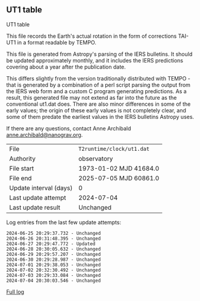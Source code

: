 
## UT1 table

UT1 table

This file records the Earth's actual rotation in the form of
corrections TAI-UT1 in a format readable by TEMPO.

This file is generated from Astropy's parsing of the IERS
bulletins. It should be updated approximately monthly, and it
includes the IERS predictions covering about a year after the
publication date.

This differs slightly from the version traditionally distributed
with TEMPO - that is generated by a combination of a perl script
parsing the output from the IERS web form and a custom C program
generating predictions. As a result, this generated file may not
extend as far into the future as the conventional ut1.dat does.
There are also minor differences in some of the early values; the
origin of these early values is not completely clear, and some of
them predate the earliest values in the IERS bulletins Astropy uses.

If there are any questions, contact Anne Archibald
<anne.archibald@nanograv.org>.

|     |     |
|:--- |:--- |
| File | `T2runtime/clock/ut1.dat` |
| Authority | observatory |
| File start | 1973-01-02 MJD 41684.0 |
| File end | 2025-07-05 MJD 60861.0 |
| Update interval (days) | 0 |
| Last update attempt | 2024-07-04 |
| Last update result | Unchanged |

Log entries from the last few update attempts:
```
2024-06-25 20:29:37.732 - Unchanged
2024-06-26 20:31:48.395 - Unchanged
2024-06-27 20:29:47.772 - Updated
2024-06-28 20:30:05.632 - Unchanged
2024-06-29 20:29:57.207 - Unchanged
2024-06-30 20:29:28.987 - Unchanged
2024-07-01 20:29:38.053 - Unchanged
2024-07-02 20:32:30.492 - Unchanged
2024-07-03 20:29:33.084 - Unchanged
2024-07-04 20:30:03.546 - Unchanged
```
[Full log](https://raw.githubusercontent.com/ipta/pulsar-clock-corrections/main/log/T2runtime/clock/ut1.dat.log)
